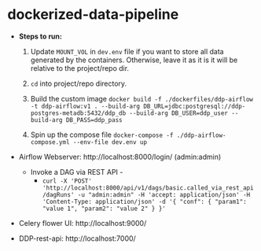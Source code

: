 # dockerized-data-pipeline

* <b>Steps to run:</b>

  1. Update `MOUNT_VOL` in `dev.env` file if you want to store all data generated by the containers. 
  Otherwise, leave it as it is it will be relative to the project/repo dir.

  2. `cd` into project/repo directory.

  3. Build the custom image
  `docker build -f ./dockerfiles/ddp-airflow -t ddp-airflow:v1 . --build-arg DB_URL=jdbc:postgresql://ddp-postgres-metadb:5432/ddp_db --build-arg DB_USER=ddp_user --build-arg DB_PASS=ddp_pass`

  4. Spin up the compose file
  `docker-compose -f ./ddp-airflow-compose.yml --env-file dev.env up`

* Airflow Webserver: http://localhost:8000/login/ (admin:admin)
  * Invoke a DAG via REST API - 
    * `curl -X 'POST' 'http://localhost:8000/api/v1/dags/basic.called_via_rest_api/dagRuns' -u "admin:admin" -H 'accept: application/json' -H 'Content-Type: application/json' -d '{ "conf": { "param1": "value 1", "param2": "value 2" } }'`
* Celery flower UI: http://localhost:9000/
* DDP-rest-api: http://localhost:7000/


